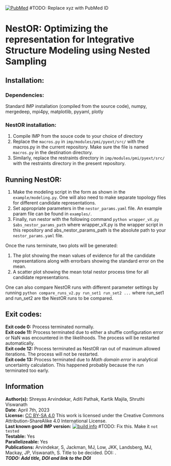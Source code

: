 [![PubMed](https://salilab.org/imp-systems/static/images/pubmed.png)](https://pubmed.ncbi.nlm.nih.gov/xyz/)     #TODO: Replace xyz with PubMed ID


# **NestOR: Optimizing the representation for Integrative Structure Modeling using Nested Sampling**


## **Installation:**
### **Dependencies:**  
Standard IMP installation (compiled from the source code), numpy, mergedeep, mpi4py, matplotlib, pyyaml, plotly
### **NestOR installation:**  
1. Compile IMP from the souce code to your choice of directory
2. Replace the `macros.py` in `imp/modules/pmi/pyext/src/` with the macros.py in the current repository. Make sure the file is named `macros.py` in the destination directory. 
3. Similarly, replace the restraints directory in `imp/modules/pmi/pyext/src/` with the restraints directory in the present repository.


## **Running NestOR:**
1. Make the modeling script in the form as shown in the `example/modeling.py`. One will also need to make separate topology files for different candidate representations.
2. Set appropriate parameters in the `nestor_params.yaml` file. An example param file can be found in `examples/`.
3. Finally, run nestor with the following command `python wrapper_vX.py $abs_nestor_params_path` where wrapper_vX.py is the wrapper script in this repository and abs_nestor_params_path is the absolute path to your `nestor_params.yaml` file.

Once the runs terminate, two plots will be generated: 
1. The plot showing the mean values of evidence for all the candidate representations along with errorbars showing the standard error on the mean.
2. A scatter plot showing the mean total nestor process time for all candidate representations.  

One can also compare NestOR runs with different parameter settings by running `python compare_runs_v2.py run_set1 run_set2 ...` where run_set1 and run_set2 are tbe NestOR runs to be compared.


## **Exit codes:**
**Exit code 0:** Process terminated normally.  
**Exit code 11:** Process terminated due to either a shuffle configuration error or NaN was encountered in the likelihoods. The process will be restarted automatically.  
**Exit code 12:** Process terminated as NestOR ran out of maximum allowed iterations. The process will not be restarted.  
**Exit code 13:** Process terminated due to *Math domain error* in analytical uncertainty calculation. This happened probably because the run terminated too early.   


## **Information**
**Author(s):** Shreyas Arvindekar, Aditi Pathak, Kartik Majila, Shruthi Viswanath  
**Date**: April 7th, 2023  
**License:** [CC BY-SA 4.0](https://creativecommons.org/licenses/by-sa/4.0/)
This work is licensed under the Creative Commons Attribution-ShareAlike 4.0
International License.  
**Last known good IMP version:** [![build info](https://integrativemodeling.org/systems/41/badge.svg?branch=main)](https://integrativemodeling.org/systems/)    #TODO: Fix this. Make it `not tested`   
**Testable:** Yes  
**Parallelizeable:** Yes  
**Publications:**  Arvindekar, S, Jackman, MJ, Low, JKK, Landsberg, MJ, Mackay, JP, Viswanath, S. Title to be decided. DOI: [](https://doi.org/).     
**_TODO: Add title, DOI and link to the DOI_**